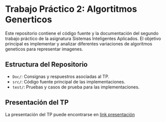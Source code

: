 # Trabajo Práctico 2: Algortitmos Generticos

Este repositorio contiene el código fuente y la documentación del segundo trabajo práctico de la asignatura Sistemas Inteligentes Aplicados. El objetivo principal es implementar y analizar diferentes variaciones de algoritmos geneticos para representar imagenes.

## Estructura del Repositorio

- `Doc/`: Consignas y respuestros asociadas al TP.
- `src/`: Código fuente principal de las implementaciones.
- `test/`: Pruebas y casos de prueba para las implementaciones.

## Presentación del TP
La presentación del TP puede encontrarse en [link presentación](https://docs.google.com/presentation/d/1jtu6ABSW9AYIo0VpWT4_TkEVuCTRyRGwoGaxuwJGTHI/edit?usp=sharing)
